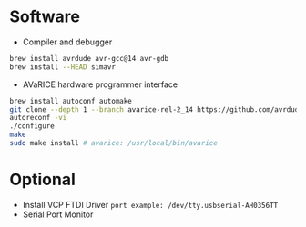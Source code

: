 # Software
- Compiler and debugger
```bash
brew install avrdude avr-gcc@14 avr-gdb
brew install --HEAD simavr
```

- AVaRICE hardware programmer interface
```bash
brew install autoconf automake
git clone --depth 1 --branch avarice-rel-2_14 https://github.com/avrdudes/avarice.git
autoreconf -vi
./configure
make
sudo make install # avarice: /usr/local/bin/avarice
```

# Optional
- Install VCP FTDI Driver
`port example: /dev/tty.usbserial-AH0356TT`
- Serial Port Monitor
